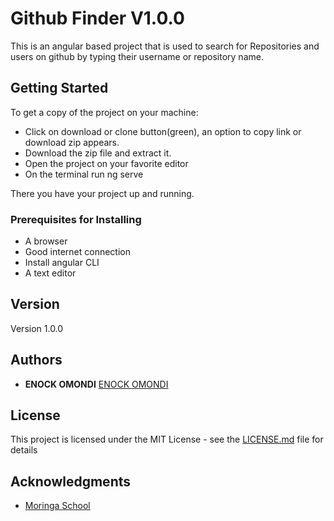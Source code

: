 # Github Finder V1.0.0

This is an angular based project that is used to search for Repositories and users on github by typing their username or repository name.

## Getting Started

To get a copy of the project on your machine:
 * Click on download or clone button(green), an option to copy link or download zip appears.
 * Download the zip file and extract it.
 * Open the project on your favorite editor
 * On the terminal run ng serve

 There you have your project up and running.

### Prerequisites for Installing

  * A browser
  * Good internet connection
  * Install angular CLI
  * A text editor

## Version

Version 1.0.0

## Authors

* **ENOCK OMONDI**
[ENOCK OMONDI](https://github.com/EnockOMONDI)

## License

This project is licensed under the MIT License - see the [LICENSE.md](LICENSE.md) file for details

## Acknowledgments

* [Moringa School](www.moringaschool.com)
